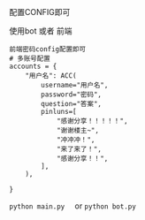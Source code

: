 配置CONFIG即可 

使用bot 或者 前端

```
前端密码config配置即可
# 多账号配置
accounts = {
    "用户名": ACC(
        username="用户名",
        password="密码",
        question="答案",
        pinluns=[
            "感谢分享！！！！！",
            "谢谢楼主~",
            "冲冲冲！",
            "来了来了！",
            "感谢分享！！",
        ],
    ),

}

```

`python main.py  ` or `python bot.py`